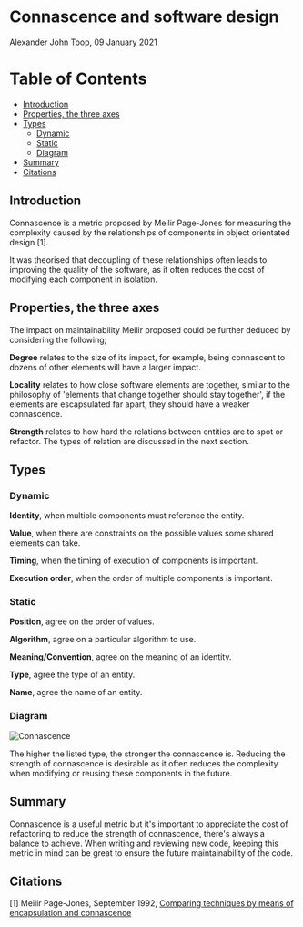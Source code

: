 # Connascence and software design

Alexander John Toop, 09 January 2021

# Table of Contents
* [Introduction](#intro)
* [Properties, the three axes](#axes)
* [Types](#types)
  * [Dynamic](#dynamic)
  * [Static](#static)
  * [Diagram](#diagram)
* [Summary](#summary)
* [Citations](#citations)

## <a name="intro"></a>Introduction

Connascence is a metric proposed by Meilir Page-Jones for measuring the complexity caused by the relationships of components in object orientated design [1]. 

It was theorised that decoupling of these relationships often leads to improving the quality of the software, as it often reduces the cost of modifying each component in isolation.

## <a name="axes"></a>Properties, the three axes

The impact on maintainability Meilir proposed could be further deduced by considering the following; 

**Degree** relates to the size of its impact, for example, being connascent to dozens of other elements will have a larger impact. 

**Locality** relates to how close software elements are together, similar to the philosophy of 'elements that change together should stay together', if the elements are escapsulated far apart, they should have a weaker connascence.

**Strength** relates to how hard the relations between entities are to spot or refactor. The types of relation are discussed in the next section.

## <a name="types"></a>Types

### <a name="dynamic"></a>Dynamic

**Identity**, when multiple components must reference the entity.

**Value**, when there are constraints on the possible values some shared elements can take.

**Timing**, when the timing of execution of components is important.

**Execution order**, when the order of multiple components is important.

### <a name="static"></a>Static

**Position**, agree on the order of values.

**Algorithm**, agree on a particular algorithm to use.

**Meaning/Convention**, agree on the meaning of an identity.

**Type**, agree the type of an entity.

**Name**, agree the name of an entity.

### <a name="diagram"></a>Diagram

![Connascence](/img/connascence.svg)

The higher the listed type, the stronger the connascence is. Reducing the strength of connascence is desirable as it often reduces the complexity when modifying or reusing these components in the future.

## <a name="summary"></a>Summary

Connascence is a useful metric but it's important to appreciate the cost of refactoring to reduce the strength of connascence, there's always a balance to achieve. When writing and reviewing new code, keeping this metric in mind can be great to ensure the future maintainability of the code.

## <a name="citations"></a>Citations

[1] Meilir Page-Jones, September 1992, [Comparing techniques by means of encapsulation and connascence](https://dl.acm.org/doi/abs/10.1145/130994.131004)